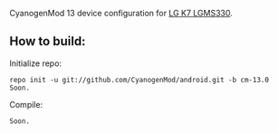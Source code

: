 CyanogenMod 13 device configuration for [LG K7 LGMS330](http://www.gsmarena.com/lg_k7-7848.php).

How to build:
-------------

Initialize repo:

    repo init -u git://github.com/CyanogenMod/android.git -b cm-13.0
    Soon.

Compile:

    Soon.
